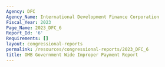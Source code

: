 ```yaml
---
Agency: DFC
Agency_Name: International Development Finance Corporation
Fiscal_Year: 2023
Page_Name: 2023_DFC_6
Report_Id: '6'
Requirements: []
layout: congressional-reports
permalink: /resources/congressional-reports/2023_DFC_6
title: OMB Government Wide Improper Payment Report
---
```

